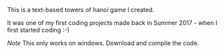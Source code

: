 This is a text-based towers of hanoi game I created.

It was one of my first coding projects made back in Summer 2017 - when I first started coding :-)

*Note* This only works on windows. Download and compile the code. 
